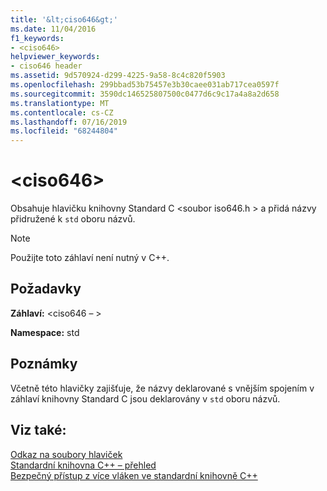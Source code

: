 ```yaml
---
title: '&lt;ciso646&gt;'
ms.date: 11/04/2016
f1_keywords:
- <ciso646>
helpviewer_keywords:
- ciso646 header
ms.assetid: 9d570924-d299-4225-9a58-8c4c820f5903
ms.openlocfilehash: 299bbad53b75457e3b30caee031ab717cea0597f
ms.sourcegitcommit: 3590dc146525807500c0477d6c9c17a4a8a2d658
ms.translationtype: MT
ms.contentlocale: cs-CZ
ms.lasthandoff: 07/16/2019
ms.locfileid: "68244804"
---
```

# <a name="ltciso646gt"></a>&lt;ciso646&gt;

Obsahuje hlavičku knihovny Standard C \<soubor iso646.h > a přidá názvy přidružené k `std` oboru názvů.

> [!NOTE]
> Použijte toto záhlaví není nutný v C++.

## <a name="requirements"></a>Požadavky

**Záhlaví:** \<ciso646 – >

**Namespace:** std

## <a name="remarks"></a>Poznámky

Včetně této hlavičky zajišťuje, že názvy deklarované s vnějším spojením v záhlaví knihovny Standard C jsou deklarovány v `std` oboru názvů.

## <a name="see-also"></a>Viz také:

[Odkaz na soubory hlaviček](../standard-library/cpp-standard-library-header-files.md)<br/>
[Standardní knihovna C++ – přehled](../standard-library/cpp-standard-library-overview.md)<br/>
[Bezpečný přístup z více vláken ve standardní knihovně C++](../standard-library/thread-safety-in-the-cpp-standard-library.md)<br/>
